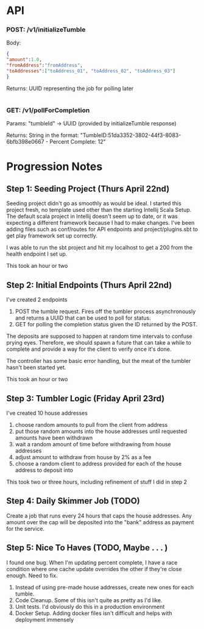 

# API
### POST: /v1/initializeTumble
Body:
```json
{
"amount":1.0,
"fromAddress":"fromAddress",
"toAddresses":["toAddress_01", "toAddress_02", "toAddress_03"]
}
```
Returns: UUID representing the job for polling later
#
### GET: /v1/pollForCompletion
Params: "tumbleId" -> UUID (provided by initializeTumble response)

Returns: String in the format: "TumbleID:51da3352-3802-44f3-8083-6bfb398e0667 - Percent Complete:  12"


# Progression Notes
## Step 1: Seeding Project (Thurs April 22nd)
Seeding project didn't go as smoothly as would be ideal. 
I started this project fresh, no template used other than the starting Intellij Scala Setup.
The default scala project in Intellij doesn't seem up to date, or it was expecting a different framework because I had to make changes.
I've been adding files such as conf/routes for API endpoints and project/plugins.sbt to get play framework set up correctly.

I was able to run the sbt project and hit my localhost to get a 200 from the health endpoint I set up.

This took an hour or two

## Step 2: Initial Endpoints (Thurs April 22nd)
I've created 2 endpoints
1) POST the tumble request. Fires off the tumbler process asynchronously and returns a UUID that can be used to poll for status.
2) GET for polling the completion status given the ID returned by the POST.

The deposits are supposed to happen at random time intervals to confuse prying eyes. 
Therefore, we should spawn a future that can take a while to complete
and provide a way for the client to verify once it's done.

The controller has some basic error handling, 
but the meat of the tumbler hasn't been started yet.

This took an hour or two

## Step 3: Tumbler Logic (Friday April 23rd)
I've created 10 house addresses
1) choose random amounts to pull from the client from address
2) put those random amounts into the house addresses until requested amounts have been withdrawn
3) wait a random amount of time before withdrawing from house addresses
4) adjust amount to withdraw from house by 2% as a fee
5) choose a random client to address provided for each of the house address to deposit into

This took two or three hours, including refinement of stuff I did in step 2

## Step 4: Daily Skimmer Job (TODO)
Create a job that runs every 24 hours that caps the house addresses.
Any amount over the cap will be deposited into the "bank" address as payment for the service.

## Step 5: Nice To Haves (TODO, Maybe . . . )
I found one bug. When I'm updating percent complete, I have a race condition where one cache update overrides the other 
if they're close enough. Need to fix.
1) Instead of using pre-made house addresses, create new ones for each tumble.
2) Code Cleanup. Some of this isn't quite as pretty as I'd like.
3) Unit tests. I'd obviously do this in a production environment
4) Docker Setup. Adding docker files isn't difficult and helps with deployment immensely 